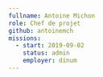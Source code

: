 ```yaml
---
fullname: Antoine Michon
role: Chef de projet
github: antoinemch
missions:
  - start: 2019-09-02
    status: admin
    employer: dinum
---
```

